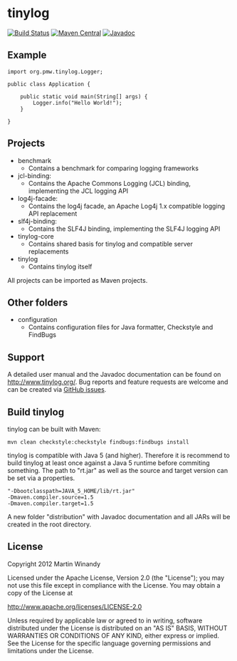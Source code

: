 tinylog
=======
[![Build Status](https://travis-ci.org/pmwmedia/tinylog.svg?branch=v1.2)](https://travis-ci.org/pmwmedia/tinylog)
[![Maven Central](https://maven-badges.herokuapp.com/maven-central/org.tinylog/tinylog/badge.svg)](https://maven-badges.herokuapp.com/maven-central/org.tinylog/tinylog)
[![Javadoc](https://javadoc-emblem.rhcloud.com/doc/org.tinylog/tinylog/badge.svg)](http://www.javadoc.io/doc/org.tinylog/tinylog)

Example
-------

    import org.pmw.tinylog.Logger;
    
    public class Application {
    
        public static void main(String[] args) {
            Logger.info("Hello World!");
        }
    
    }

Projects
--------

* benchmark
  * Contains a benchmark for comparing logging frameworks
* jcl-binding:
  * Contains the Apache Commons Logging (JCL) binding, implementing the JCL logging API
* log4j-facade:
  * Contains the log4j facade, an Apache Log4j 1.x compatible logging API replacement
* slf4j-binding:
  * Contains the SLF4J binding, implementing the SLF4J logging API
* tinylog-core
  * Contains shared basis for tinylog and compatible server replacements
* tinylog
  * Contains tinylog itself

All projects can be imported as Maven projects.

Other folders
-------------
	
* configuration
  * Contains configuration files for Java formatter, Checkstyle and FindBugs

Support
-------

A detailed user manual and the Javadoc documentation can be found on http://www.tinylog.org/. Bug reports and feature requests are welcome and can be created via [GitHub issues](https://github.com/pmwmedia/tinylog/issues).

Build tinylog
-------------

tinylog can be built with Maven:

	mvn clean checkstyle:checkstyle findbugs:findbugs install
	
tinylog is compatible with Java 5 (and higher). Therefore it is recommend to build tinylog at least once against a Java 5 runtime before commiting something. The path to "rt.jar" as well as the source and target version can be set via a properties.

	"-Dbootclasspath=JAVA_5_HOME/lib/rt.jar"
	-Dmaven.compiler.source=1.5
	-Dmaven.compiler.target=1.5

A new folder "distribution" with Javadoc documentation and all JARs will be created in the root directory.

License
-------

Copyright 2012 Martin Winandy

Licensed under the Apache License, Version 2.0 (the "License"); you may not use this file except in compliance with the License. You may obtain a copy of the License at

http://www.apache.org/licenses/LICENSE-2.0

Unless required by applicable law or agreed to in writing, software distributed under the License is distributed on an "AS IS" BASIS, WITHOUT WARRANTIES OR CONDITIONS OF ANY KIND, either express or implied. See the License for the specific language governing permissions and limitations under the License.
